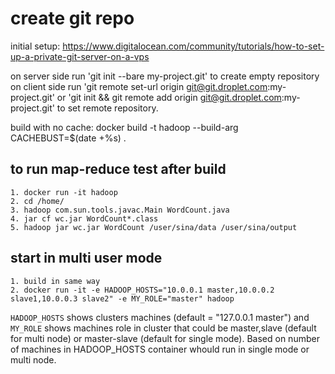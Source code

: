 # create git repo
initial setup:
https://www.digitalocean.com/community/tutorials/how-to-set-up-a-private-git-server-on-a-vps

on server side run 'git init --bare my-project.git' to create empty repository
on client side run 'git remote set-url origin git@git.droplet.com:my-project.git' or 'git init && git remote add origin git@git.droplet.com:my-project.git' to set remote repository.

build with no cache:
docker build -t hadoop --build-arg CACHEBUST=$(date +%s) .

## to run map-reduce test after build
    1. docker run -it hadoop
    2. cd /home/
    3. hadoop com.sun.tools.javac.Main WordCount.java
    4. jar cf wc.jar WordCount*.class
    5. hadoop jar wc.jar WordCount /user/sina/data /user/sina/output 

## start in multi user mode
    1. build in same way
    2. docker run -it -e HADOOP_HOSTS="10.0.0.1 master,10.0.0.2 slave1,10.0.0.3 slave2" -e MY_ROLE="master" hadoop
`HADOOP_HOSTS` shows clusters machines (default = "127.0.0.1 master") and `MY_ROLE` shows machines role in cluster that could be master,slave (default for multi node) or master-slave (default for single mode). Based on number of machines in HADOOP_HOSTS container whould run in single mode or multi node.
